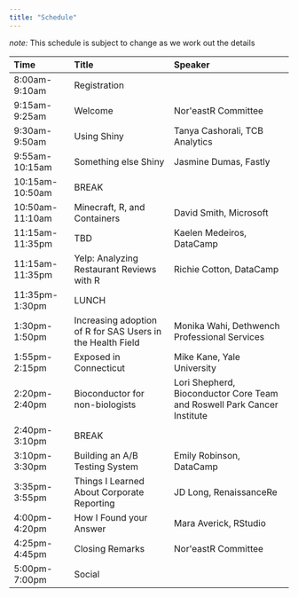 ```yaml
---
title: "Schedule"
---
```


*note:* This schedule is subject to change as we work out the details

|Time|Title|Speaker|
|:---|:---|:---|
|8:00am-9:10am|Registration||
|9:15am-9:25am|Welcome|Nor'eastR Committee|
|9:30am-9:50am|Using Shiny|Tanya Cashorali, TCB Analytics|
|9:55am-10:15am|Something else Shiny|Jasmine Dumas, Fastly|
|10:15am-10:50am|BREAK||
|10:50am-11:10am|Minecraft, R, and Containers|David Smith, Microsoft|
|11:15am-11:35pm|TBD|Kaelen Medeiros, DataCamp|
|11:15am-11:35pm|Yelp: Analyzing Restaurant Reviews with R|Richie Cotton, DataCamp|
|11:35pm-1:30pm|LUNCH||
|1:30pm-1:50pm|Increasing adoption of R for SAS Users in the Health Field|Monika Wahi, Dethwench Professional Services|
|1:55pm-2:15pm|Exposed in Connecticut|Mike Kane, Yale University|
|2:20pm-2:40pm|Bioconductor for non-biologists|Lori Shepherd,  Bioconductor Core Team and Roswell Park Cancer Institute|
|2:40pm-3:10pm|BREAK||
|3:10pm-3:30pm|Building an A/B Testing System|Emily Robinson, DataCamp|
|3:35pm-3:55pm|Things I Learned About Corporate Reporting|JD Long, RenaissanceRe|
|4:00pm-4:20pm|How I Found your Answer|Mara Averick, RStudio|
|4:25pm-4:45pm|Closing Remarks|Nor'eastR Committee|
|5:00pm-7:00pm|Social||
